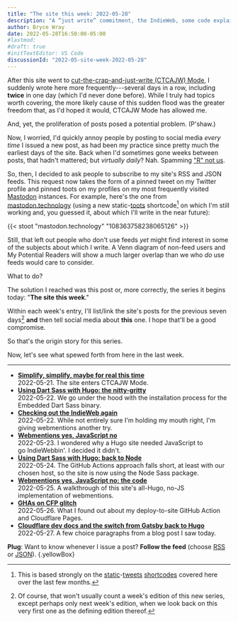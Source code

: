 ```yaml
---
title: "The site this week: 2022-05-28"
description: "A “just write” commitment, the IndieWeb, some code explainers, and Cloudflare Pages glitches."
author: Bryce Wray
date: 2022-05-28T16:50:00-05:00
#lastmod:
#draft: true
#initTextEditor: VS Code
discussionId: "2022-05-site-week-2022-05-28"
---
```


After this site went to [cut-the-crap-and-just-write (CTCAJW) Mode](/posts/2022/05/simplify-simplify-maybe-for-real-this-time/), I suddenly wrote here more frequently---several days in a row, including **twice** in one day (which I'd never done before). While I truly had topics worth covering, the more likely cause of this sudden flood was the greater freedom that, as I'd hoped it would, CTCAJW Mode has allowed me.

And, yet, the proliferation of posts posed a potential problem. (P'shaw.)

Now, I worried, I'd quickly annoy people by posting to social media *every time* I issued a new post, as had been my practice since pretty much the earliest days of the site. Back when I'd sometimes gone weeks between posts, that hadn't mattered; but *virtually daily*? Nah. Spamming ["R" not us](https://en.wikipedia.org/wiki/Toys_%22R%22_Us).

So, then, I decided to ask people to subscribe to my site's RSS and JSON feeds. This request now takes the form of a pinned tweet on my Twitter profile and pinned toots on my profiles on my most frequently visited [Mastodon](https://joinmastodon.org) instances. For example, here's the one from [mastodon.technology](https://mastodon.technology) (using a new static-[toots](https://docs.joinmastodon.org/user/posting/) shortcode[^staticTweets] on which I'm still working and, you guessed it, about which I'll write in the near future):

[^staticTweets]: This is based strongly on the [static](/posts/2022/02/static-tweets-eleventy-hugo/)-[tweets](/posts/2022/02/static-tweets-eleventy-hugo-part-2/) [shortcodes](/posts/2022/04/static-tweets-astro/) covered here over the last few months.

{{< stoot "mastodon.technology" "108363758238065126" >}}

Still, that left out people who don't use feeds *yet* might find interest in some of the subjects about which I write. A Venn diagram of non-feed users and My Potential Readers will show a much larger overlap than we who *do* use feeds would care to consider.

What to do?

The solution I reached was this post or, more correctly, the series it begins today: "**The site this week**."

Within each week's entry, I'll list/link the site's posts for the previous seven days[^notThis] **and** then tell social media about **this** one. I hope that'll be a good compromise.

[^notThis]: Of course, that won't usually count a week's edition of this new series, except perhaps only next week's edition, when we look back on this very first one as the defining edition thereof.

So that's the origin story for this series.

Now, let's see what spewed forth from here in the last week.

---

- [**Simplify, simplify, maybe for real this time**](/posts/2022/05/simplify-simplify-maybe-for-real-this-time/)\
2022-05-21. The site enters CTCAJW Mode.
- [**Using Dart Sass with Hugo: the nitty-gritty**](/posts/2022/05/using-dart-sass-hugo-nitty-gritty/)\
2022-05-22. We go under the hood with the installation process for the Embedded Dart Sass binary.
- [**Checking out the IndieWeb again**](/posts/2022/05/checking-out-indieweb-again/)\
2022-05-22. While not entirely sure I'm holding my mouth right, I'm giving webmentions another try.
- [**Webmentions yes, JavaScript no**](/posts/2022/05/webmentions-yes-javascript-no/)\
2022-05-23. I wondered why a Hugo site needed JavaScript to go IndieWebbin'. I decided it didn't.
- [**Using Dart Sass with Hugo: back to Node**](/posts/2022/05/using-dart-sass-hugo-back-to-node/)\
2022-05-24. The GitHub Actions approach falls short, at least with our chosen host, so the site is now using the Node Sass package.
- [**Webmentions yes, JavaScript no: the code**](/posts/2022/05/webmentions-yes-javascript-no-the-code/)\
2022-05-25. A walkthrough of this site's all-Hugo, no-JS implementation of webmentions.
- [**GHAs on CFP glitch**](/posts/2022/05/ghas-on-cfp-glitch/)\
2022-05-26. What I found out about my deploy-to-site GitHub Action and Cloudflare Pages.
- [**Cloudflare dev docs and the switch from Gatsby back to Hugo**](/posts/2022/05/cloudflare-dev-docs-hugo-gatsby/)\
2022-05-27. A few choice paragraphs from a blog post I saw today.

**Plug**: Want to know whenever I issue a post? **Follow the feed** (choose [RSS](/index.xml) or [JSON](/index.json)).
{.yellowBox}

